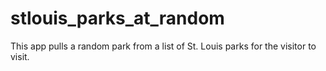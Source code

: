 # stlouis_parks_at_random
This app pulls a random park from a list of St. Louis parks for the visitor to visit.
